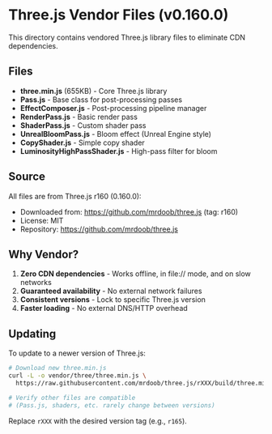 # Three.js Vendor Files (v0.160.0)

This directory contains vendored Three.js library files to eliminate CDN dependencies.

## Files

- **three.min.js** (655KB) - Core Three.js library
- **Pass.js** - Base class for post-processing passes
- **EffectComposer.js** - Post-processing pipeline manager
- **RenderPass.js** - Basic render pass
- **ShaderPass.js** - Custom shader pass
- **UnrealBloomPass.js** - Bloom effect (Unreal Engine style)
- **CopyShader.js** - Simple copy shader
- **LuminosityHighPassShader.js** - High-pass filter for bloom

## Source

All files are from Three.js r160 (0.160.0):
- Downloaded from: https://github.com/mrdoob/three.js (tag: r160)
- License: MIT
- Repository: https://github.com/mrdoob/three.js

## Why Vendor?

1. **Zero CDN dependencies** - Works offline, in file:// mode, and on slow networks
2. **Guaranteed availability** - No external network failures
3. **Consistent versions** - Lock to specific Three.js version
4. **Faster loading** - No external DNS/HTTP overhead

## Updating

To update to a newer version of Three.js:

```bash
# Download new three.min.js
curl -L -o vendor/three/three.min.js \
  https://raw.githubusercontent.com/mrdoob/three.js/rXXX/build/three.min.js

# Verify other files are compatible
# (Pass.js, shaders, etc. rarely change between versions)
```

Replace `rXXX` with the desired version tag (e.g., `r165`).
